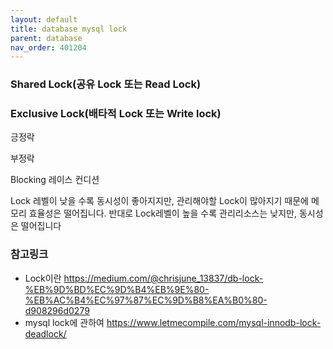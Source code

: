 ```yaml
---
layout: default
title: database mysql lock
parent: database
nav_order: 401204
---
```


### Shared Lock(공유 Lock 또는 Read Lock)

### Exclusive Lock(배타적 Lock 또는 Write lock)

긍정락

부정락

Blocking 레이스 컨디션

Lock 레벨이 낮을 수록 동시성이 좋아지지만, 관리해야할 Lock이 많아지기 때문에 메모리 효율성은 떨어집니다. 반대로 Lock레벨이 높을 수록 관리리소스는 낮지만, 동시성은 떨어집니다

### 참고링크
* Lock이란 <https://medium.com/@chrisjune_13837/db-lock-%EB%9D%BD%EC%9D%B4%EB%9E%80-%EB%AC%B4%EC%97%87%EC%9D%B8%EA%B0%80-d908296d0279>
* mysql lock에 관하여 <https://www.letmecompile.com/mysql-innodb-lock-deadlock/>
